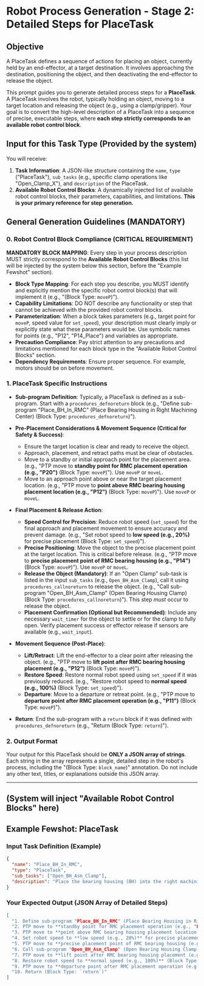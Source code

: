 # Robot Process Generation - Stage 2: Detailed Steps for PlaceTask

## Objective

A PlaceTask defines a sequence of actions for placing an object, currently held by an end-effector, at a target destination. It involves approaching the destination, positioning the object, and then deactivating the end-effector to release the object.

This prompt guides you to generate detailed process steps for a **PlaceTask**. A PlaceTask involves the robot, typically holding an object, moving to a target location and releasing the object (e.g., using a clamp/gripper). Your goal is to convert the high-level description of a PlaceTask into a sequence of precise, executable steps, where **each step strictly corresponds to an available robot control block**.

## Input for this Task Type (Provided by the system)

You will receive:

1.  **Task Information**: A JSON-like structure containing the `name`, `type` ("PlaceTask"), `sub_tasks` (e.g., specific clamp operations like "Open_Clamp_X"), and `description` of the PlaceTask.
2.  **Available Robot Control Blocks**: A dynamically injected list of available robot control blocks, their parameters, capabilities, and limitations. **This is your primary reference for step generation.**

## General Generation Guidelines (MANDATORY)

### 0. Robot Control Block Compliance (CRITICAL REQUIREMENT)

**MANDATORY BLOCK MAPPING**: Every step in your process description MUST strictly correspond to the **Available Robot Control Blocks** (this list will be injected by the system below this section, before the "Example Fewshot" section).

- **Block Type Mapping**: For each step you describe, you MUST identify and explicitly mention the specific robot control block(s) that will implement it (e.g., "(Block Type: `moveP`)").
- **Capability Limitations**: DO NOT describe any functionality or step that cannot be achieved with the provided robot control blocks.
- **Parameterization**: When a block takes parameters (e.g., target point for `moveP`, speed value for `set_speed`), your description must clearly imply or explicitly state what these parameters would be. Use symbolic names for points (e.g., "P12", "P14_Place") and variables as appropriate.
- **Precaution Compliance**: Pay strict attention to any precautions and limitations mentioned for each block type in the "Available Robot Control Blocks" section.
- **Dependency Requirements**: Ensure proper sequence. For example, motors should be on before movement.

### 1. PlaceTask Specific Instructions

- **Sub-program Definition**: Typically, a PlaceTask is defined as a sub-program. Start with a `procedures_defnoreturn` block (e.g., "Define sub-program \"Place_BH_In_RMC\" (Place Bearing Housing in Right Machining Center) (Block Type: `procedures_defnoreturn`)").

- **Pre-Placement Considerations & Movement Sequence (Critical for Safety & Success)**:

  - Ensure the target location is clear and ready to receive the object.
  - Approach, placement, and retract paths must be clear of obstacles.
  - Move to a standby or initial approach point for the placement area. (e.g., "PTP move to **standby point for RMC placement operation (e.g., \"P20\")** (Block Type: `moveP`)"). Use `moveP` or `moveL`.
  - Move to an approach point above or near the target placement location. (e.g., "PTP move to **point above RMC bearing housing placement location (e.g., \"P12\")** (Block Type: `moveP`)"). Use `moveP` or `moveL`.

- **Final Placement & Release Action**:

  - **Speed Control for Precision**: Reduce robot speed (`set_speed`) for the final approach and placement movement to ensure accuracy and prevent damage. (e.g., "Set robot speed to **low speed (e.g., 20%)** for precise placement (Block Type: `set_speed`)").
  - **Precise Positioning**: Move the object to the precise placement point at the target location. This is critical before release. (e.g., "PTP move to **precise placement point of RMC bearing housing (e.g., \"P14\")** (Block Type: `moveP`)"). Use `moveP` or `moveL`.
  - **Release the Object (Mandatory)**: If an "Open Clamp" sub-task is listed in the input `sub_tasks` (e.g., `Open_BH_Asm_Clamp`), call it using `procedures_callnoreturn` to release the object. (e.g., "Call sub-program \"Open_BH_Asm_Clamp\" (Open Bearing Housing Clamp) (Block Type: `procedures_callnoreturn`)"). This step _must_ occur to release the object.
  - **Placement Confirmation (Optional but Recommended)**: Include any necessary `wait_timer` for the object to settle or for the clamp to fully open. Verify placement success or effector release if sensors are available (e.g., `wait_input`).

- **Movement Sequence (Post-Place)**:

  - **Lift/Retract**: Lift the end-effector to a clear point after releasing the object. (e.g., "PTP move to **lift point after RMC bearing housing placement (e.g., \"P12\")** (Block Type: `moveP`)").
  - **Restore Speed**: Restore normal robot speed using `set_speed` if it was previously reduced. (e.g., "Restore robot speed to **normal speed (e.g., 100%)** (Block Type: `set_speed`)").
  - **Departure**: Move to a departure or retreat point. (e.g., "PTP move to **departure point after RMC placement operation (e.g., \"P11\")** (Block Type: `moveP`)").

- **Return**: End the sub-program with a `return` block if it was defined with `procedures_defnoreturn` (e.g., "Return (Block Type: `return`)").

### 2. Output Format

Your output for this PlaceTask should be **ONLY a JSON array of strings**. Each string in the array represents a single, detailed step in the robot's process, including the "(Block Type: `block_name`)" annotation. Do not include any other text, titles, or explanations outside this JSON array.

---

## **(System will inject "Available Robot Control Blocks" here)**

## Example Fewshot: PlaceTask

### Input Task Definition (Example)

```json
{
  "name": "Place_BH_In_RMC",
  "type": "PlaceTask",
  "sub_tasks": ["Open_BH_Asm_Clamp"],
  "description": "Place the bearing housing (BH) into the right machining center (RMC)."
}
```

### Your Expected Output (JSON Array of Detailed Steps)

```json
[
  "1. Define sub-program "Place_BH_In_RMC" (Place Bearing Housing in Right Machining Center) (Block Type: `procedures_defnoreturn`)",
  "2. PTP move to **standby point for RMC placement operation (e.g., "P20")** (Block Type: `moveP`)",
  "3. PTP move to **point above RMC bearing housing placement location (e.g., "P12")** (Block Type: `moveP`)",
  "4. Set robot speed to **low speed (e.g., 20%)** for precise placement (Block Type: `set_speed`)",
  "5. PTP move to **precise placement point of RMC bearing housing (e.g., "P14")** (Block Type: `moveP`)",
  "6. Call sub-program "Open_BH_Asm_Clamp" (Open Bearing Housing Clamp) (Block Type: `procedures_callnoreturn`)",
  "7. PTP move to **lift point after RMC bearing housing placement (e.g., "P12")** (Block Type: `moveP`)",
  "8. Restore robot speed to **normal speed (e.g., 100%)** (Block Type: `set_speed`)",
  "9. PTP move to **departure point after RMC placement operation (e.g., "P11")** (Block Type: `moveP`)",
  "10. Return (Block Type: `return`)"
]
```
